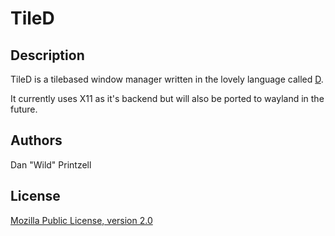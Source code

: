 # TileD

## Description
TileD is a tilebased window manager written in the lovely language called [D](//dlang.org).

It currently uses X11 as it's backend but will also be ported to wayland in the future.

## Authors
Dan "Wild" Printzell

## License
[Mozilla Public License, version 2.0](blob/master/LICENSE)
